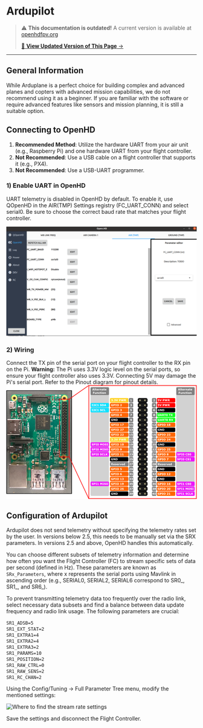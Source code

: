 # Ardupilot

<!-- LEGACY DOCUMENTATION NOTICE -->
> ⚠️ **This documentation is outdated!** A current version is available at [openhdfpv.org](https://openhdfpv.org)
> 
> [📖 **View Updated Version of This Page** →](https://openhdfpv.org)

---


## General Information

While Arduplane is a perfect choice for building complex and advanced planes and copters with advanced mission capabilities, we do not recommend using it as a beginner. If you are familiar with the software or require advanced features like sensors and mission planning, it is still a suitable option.

## Connecting to OpenHD

1. **Recommended Method**: Utilize the hardware UART from your air unit (e.g., Raspberry Pi) and one hardware UART from your flight controller.
2. **Not Recommended**: Use a USB cable on a flight controller that supports it (e.g., PX4).
3. **Not Recommended**: Use a USB-UART programmer.

### 1) Enable UART in OpenHD

UART telemetry is disabled in OpenHD by default. To enable it, use QOpenHD in the AIR(TMP) Settings registry (FC_UART_CONN) and select serial0. Be sure to choose the correct baud rate that matches your flight controller.

![Enable UART in OpenHD](../.gitbook/assets/Screenshot%20from%202022-11-12%2019-19-37.png)

### 2) Wiring

Connect the TX pin of the serial port on your flight controller to the RX pin on the Pi. **Warning:** The Pi uses 3.3V logic level on the serial ports, so ensure your flight controller also uses 3.3V. Connecting 5V may damage the Pi's serial port. Refer to the Pinout diagram for pinout details.
![RPI Pinout](../.gitbook/assets/rp2_pinout.png)



## Configuration of Ardupilot

Ardupilot does not send telemetry without specifying the telemetry rates set by the user. In versions below 2.5, this needs to be manually set via the SRX parameters. In versions 2.5 and above, OpenHD handles this automatically.

You can choose different subsets of telemetry information and determine how often you want the Flight Controller (FC) to stream specific sets of data per second (defined in Hz). These parameters are known as `SRx_Parameters`, where x represents the serial ports using Mavlink in ascending order (e.g., SERIAL0, SERIAL2, SERIAL6 correspond to SR0_, SR1_, and SR6_).

To prevent transmitting telemetry data too frequently over the radio link, select necessary data subsets and find a balance between data update frequency and radio link usage. The following parameters are crucial:

```plaintext
SR1_ADSB=5
SR1_EXT_STAT=2
SR1_EXTRA1=4
SR1_EXTRA2=4
SR1_EXTRA3=2
SR1_PARAMS=10
SR1_POSITION=2
SR1_RAW_CTRL=0
SR1_RAW_SENS=2
SR1_RC_CHAN=2
```

Using the Config/Tuning -> Full Parameter Tree menu, modify the mentioned settings:

![Where to find the stream rate settings](../.gitbook/assets/image%20%2819%29.png)

Save the settings and disconnect the Flight Controller.

